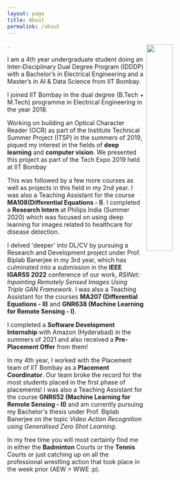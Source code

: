 ```yaml
---
layout: page
title: About
permalink: /about
---
```

<img style="float: right; width: 35%; padding: 5px;" src=" {{site.url}}/assets/img/about.jpg ">

.

I am a 4th year undergraduate student doing an Inter-Disciplinary Dual Degree Program (IDDDP) with a Bachelor’s in Electrical Engineering and a Master’s in AI & Data Science from IIT Bombay.

I joined IIT Bombay in the dual degree (B.Tech + M.Tech) programme in Electrical Engineering in the year 2018. 

Working on building an Optical Character Reader (OCR) as part of the Institute Technical Summer Project (ITSP) in the summers of 2019, piqued my interest in the fields of **deep learning** and **computer vision**. We presented this project as part of the Tech Expo 2019 held at IIT Bombay

This was followed by a few more courses as well as projects in this field in my 2nd year. I was also a Teaching Assistant for the course **MA108(Differential Equations - I)**. I completed a **Research Intern** at Philips India (Summer 2020) which was focused on using deep learning for images related to healthcare for disease detection. 

I delved 'deeper' into DL/CV by pursuing a Research and Development project under Prof. Biplab Banerjee in my 3rd year, which has culminated into a submission in the **IEEE IGARSS 2022** conference of our work, *RSINet: Inpainting Remotely Sensed Images Using Triple GAN Framework*. I was also a Teaching Assistant for the courses **MA207 (Differential Equations - II)** and **GNR638 (Machine Learning for Remote Sensing - I)**. 

I completed a **Software Development Internship** with Amazon (Hyderabad) in the summers of 2021 and also received a **Pre-Placement Offer** from them!

In my 4th year, I worked with the Placement team of IIT Bombay as a **Placement Coordinator**. Our team broke the record for the most students placed in the first phase of placements! I was also a Teaching Assistant for the course **GNR652 (Machine Learning for Remote Sensing - II)** and am currently pursuing my Bachelor's thesis under Prof. Biplab Banerjee on the topic *Video Action Recognition using Generalised Zero Shot Learning*.

In my free time you will most certainly find me in either the **Badminton** Courts or the **Tennis** Courts or just catching up on all the professional wrestling action that took place in the week prior (AEW > WWE :p).
